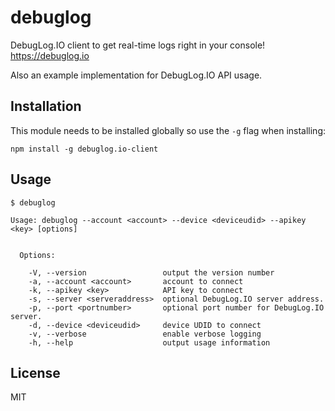 # debuglog

DebugLog.IO client to get real-time logs right in your console!
https://debuglog.io

Also an example implementation for DebugLog.IO API usage.

## Installation

This module needs to be installed globally so use the `-g` flag when installing:

```
npm install -g debuglog.io-client
```

## Usage

```
$ debuglog 

Usage: debuglog --account <account> --device <deviceudid> --apikey <key> [options]


  Options:

    -V, --version                 output the version number
    -a, --account <account>       account to connect
    -k, --apikey <key>            API key to connect
    -s, --server <serveraddress>  optional DebugLog.IO server address.
    -p, --port <portnumber>       optional port number for DebugLog.IO server.
    -d, --device <deviceudid>     device UDID to connect
    -v, --verbose                 enable verbose logging
    -h, --help                    output usage information

```

## License

MIT